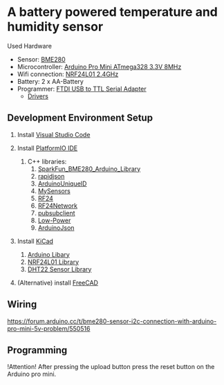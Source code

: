 # A battery powered temperature and humidity sensor
Used Hardware
- Sensor: [BME280]()
- Microcontroller: [Arduino Pro Mini ATmega328 3.3V 8MHz ]()
- Wifi connection: [NRF24L01 2.4GHz]()
- Battery: 2 x AA-Battery
- Programmer: [FTDI USB to TTL Serial Adapter](https://www.mikrocontroller.net/topic/435491)
    - [Drivers](https://ftdichip.com/drivers/)

## Development Environment Setup
1. Install [Visual Studio Code](https://code.visualstudio.com/download)
2. Install [PlatformIO IDE](https://marketplace.visualstudio.com/items?itemName=platformio.platformio-ide)
    1. C++ libraries:
        1. [SparkFun_BME280_Arduino_Library](https://github.com/sparkfun/SparkFun_BME280_Arduino_Library)
        2. [rapidjson](https://github.com/Tencent/rapidjson)
        3. [ArduinoUniqueID](https://github.com/ricaun/ArduinoUniqueID)
        4. [MySensors](https://github.com/mysensors/MySensors/tree/master)
        5. [RF24](https://github.com/nRF24/RF24)
        6. [RF24Network](https://github.com/nRF24/RF24Network)
        7. [pubsubclient](https://github.com/knolleary/pubsubclient)
        8. [Low-Power](https://github.com/rocketscream/Low-Power)
        9. [ArduinoJson](https://github.com/bblanchon/ArduinoJson)
4. Install [KiCad]()
    1. [Arduino Libary](https://github.com/Duckle29/kicad-libraries)
    2. [NRF24L01 Library](https://github.com/myelin/myelin-kicad-libraries)
    3. [DHT22 Sensor Library](https://github.com/skorokithakis/kicad-lib.git)
    
    [//]: # (TODO: Move libs into repository)
    
5. (Alternative) install [FreeCAD]()

## Wiring
https://forum.arduino.cc/t/bme280-sensor-i2c-connection-with-arduino-pro-mini-5v-problem/550516

## Programming
!Attention! After pressing the upload button press the reset button on the Arduino pro mini.
